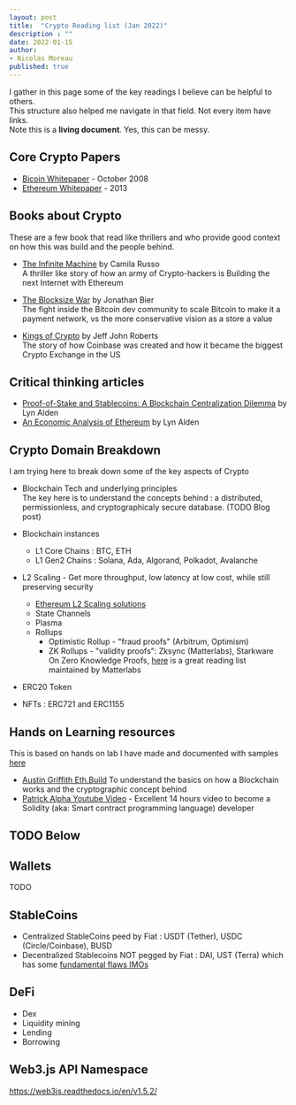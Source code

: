 ```yaml
---
layout: post
title:  "Crypto Reading list (Jan 2022)"
description : ""
date: 2022-01-15
author: 
- Nicolas Moreau
published: true
---
```

I gather in this page some of the key readings I believe can be helpful to others. <br>
This structure also helped me navigate in that field. Not every item have links.<br> 
Note this is a **living document**. Yes, this can be messy.

## Core Crypto Papers
- [Bicoin Whitepaper](https://bitcoin.org/bitcoin.pdf) - October 2008
- [Ethereum Whitepaper](https://ethereum.org/en/whitepaper/) - 2013

## Books about Crypto 
These are a few book that read like thrillers and who provide good context on how this was build and the people behind.
- [The Infinite Machine](https://www.amazon.com/Infinite-Machine-Crypto-hackers-Building-Internet-ebook/dp/B07X8HS2WC) by Camila Russo <br> A thriller like story of how an army of Crypto-hackers is Building the next Internet with Ethereum 

- [The Blocksize War](https://www.amazon.com/Infinite-Machine-Crypto-hackers-Building-Internet-ebook/dp/B07X8HS2WC) by Jonathan Bier <br> The fight inside the Bitcoin dev community to scale Bitcoin to make it a payment network, vs the more conservative vision as a store a value

- [Kings of Crypto](https://www.amazon.com/Kings-Crypto-Startups-Cryptocurrency-Silicon-ebook/dp/B085TRJY8X) by Jeff John Roberts <br> The story of how Coinbase was created and how it became the biggest Crypto Exchange in the US

## Critical thinking articles
- [Proof-of-Stake and Stablecoins: A Blockchain Centralization Dilemma](https://www.lynalden.com/proof-of-stake/) by Lyn Alden
- [An Economic Analysis of Ethereum](https://www.lynalden.com/ethereum-analysis/) by Lyn Alden

## Crypto Domain Breakdown
I am trying here to break down some of the key aspects of Crypto
- Blockchain Tech and underlying principles <br>
The key here is to understand the concepts behind : a distributed, permissionless, and cryptographicaly secure database. (TODO Blog post)
- Blockchain instances
  - L1 Core Chains : BTC, ETH
  - L1 Gen2 Chains : Solana, Ada, Algorand, Polkadot, Avalanche
- L2 Scaling - Get more throughput, low latency at low cost, while still preserving security
  - [Ethereum L2 Scaling solutions](https://medium.com/coinmonks/easy-to-understand-ethereum-layer-2-scaling-solutions-channels-vs-plasma-vs-rollups-1dc1d4e9cb52) 
  - State Channels
  - Plasma
  - Rollups
    - Optimistic Rollup - "fraud proofs" (Arbitrum, Optimism)
    - ZK Rollups - "validity proofs": Zksync (Matterlabs), Starkware <br>
    On Zero Knowledge Proofs, [here](https://github.com/matter-labs/awesome-zero-knowledge-proofs) is a great reading list maintained by Matterlabs
    
- ERC20 Token
- NFTs : ERC721 and ERC1155 

## Hands on Learning resources
This is based on hands on lab I have made and documented with samples [here](https://github.com/nmoreau/ethereumsamples)

- [Austin Griffith Eth.Build](https://sandbox.eth.build/) To understand the basics on how a Blockchain works and the cryptographic concept behind
- [Patrick Alpha Youtube Video](https://youtu.be/M576WGiDBdQ?t=5368) - Excellent 14 hours video to become a Solidity (aka: Smart contract programming language) developer

## TODO Below 

## Wallets
TODO

## StableCoins
- Centralized StableCoins peed by Fiat : USDT (Tether), USDC (Circle/Coinbase), BUSD
- Decentralized Stablecoins NOT pegged by Fiat : DAI, UST (Terra) which has some [fundamental flaws IMOs](https://www.semanticscholar.org/paper/SoK%3A-Decentralized-Finance-(DeFi)-Werner-Perez/e86439872d0f7ae3339d7215ce8729fb11949c1e)

## DeFi
- Dex
- Liquidity mining
- Lending
- Borrowing

## Web3.js API Namespace
https://web3js.readthedocs.io/en/v1.5.2/
